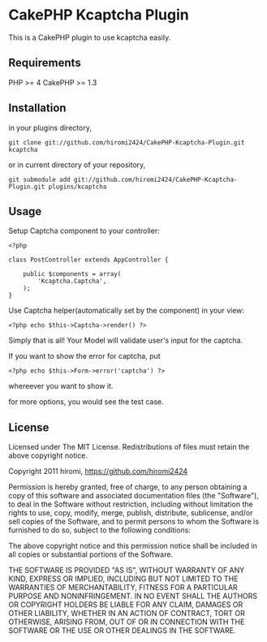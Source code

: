 # CakePHP Kcaptcha Plugin #

This is a CakePHP plugin to use kcaptcha easily.

## Requirements

PHP >= 4
CakePHP >= 1.3

## Installation

in your plugins directory,

	git clone git://github.com/hiromi2424/CakePHP-Kcaptcha-Plugin.git kcaptcha

or in current directory of your repository,

	git submodule add git://github.com/hiromi2424/CakePHP-Kcaptcha-Plugin.git plugins/kcaptcha

## Usage

Setup Captcha component to your controller:


	<?php
	
	class PostController extends AppController {
	
		public $components = array(
			'Kcaptcha.Captcha',
		);
	}


Use Captcha helper(automatically set by the component) in your view:

	<?php echo $this->Captcha->render() ?>

Simply that is all! Your Model will validate user's input for the captcha.

If you want to show the error for captcha, put

	<?php echo $this->Form->error('captcha') ?>

whereever you want to show it.

for more options, you would see the test case.

## License

Licensed under The MIT License.
Redistributions of files must retain the above copyright notice.


Copyright 2011 hiromi, https://github.com/hiromi2424

Permission is hereby granted, free of charge, to any person obtaining a copy
of this software and associated documentation files (the "Software"), to deal
in the Software without restriction, including without limitation the rights
to use, copy, modify, merge, publish, distribute, sublicense, and/or sell
copies of the Software, and to permit persons to whom the Software is
furnished to do so, subject to the following conditions:

The above copyright notice and this permission notice shall be included in
all copies or substantial portions of the Software.

THE SOFTWARE IS PROVIDED "AS IS", WITHOUT WARRANTY OF ANY KIND, EXPRESS OR
IMPLIED, INCLUDING BUT NOT LIMITED TO THE WARRANTIES OF MERCHANTABILITY,
FITNESS FOR A PARTICULAR PURPOSE AND NONINFRINGEMENT. IN NO EVENT SHALL THE
AUTHORS OR COPYRIGHT HOLDERS BE LIABLE FOR ANY CLAIM, DAMAGES OR OTHER
LIABILITY, WHETHER IN AN ACTION OF CONTRACT, TORT OR OTHERWISE, ARISING FROM,
OUT OF OR IN CONNECTION WITH THE SOFTWARE OR THE USE OR OTHER DEALINGS IN
THE SOFTWARE.